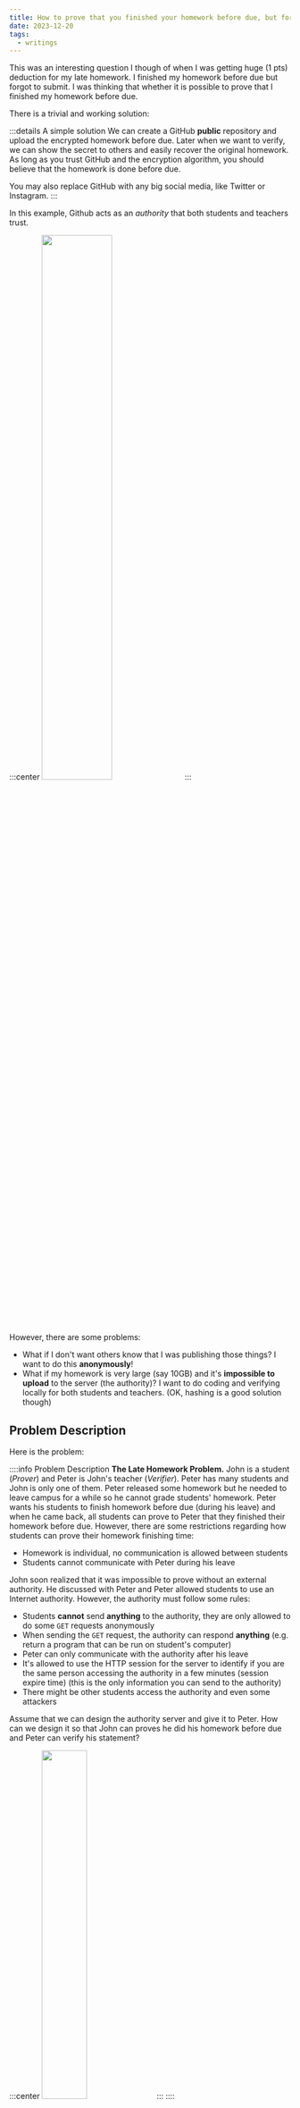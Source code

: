 ```yaml
---
title: How to prove that you finished your homework before due, but forgot to submit?
date: 2023-12-20
tags:
  - writings
---
```


This was an interesting question I though of when I was getting huge (1 pts) deduction for my late homework. I finished my homework before due but forgot to submit. I was thinking that whether it is possible to prove that I finished my homework before due.

There is a trivial and working solution:

:::details A simple solution
We can create a GitHub **public** repository and upload the encrypted homework before due. Later when we want to verify, we can show the secret to others and easily recover the original homework. As long as you trust GitHub and the encryption algorithm, you should believe that the homework is done before due.

You may also replace GitHub with any big social media, like Twitter or Instagram.
:::

In this example, Github acts as an *authority* that both students and teachers trust.

:::center
<img src="../svg/authority2.png" width="50%"/>
:::

However, there are some problems:

- What if I don't want others know that I was publishing those things? I want to do this **anonymously**!
- What if my homework is very large (say 10GB) and it's **impossible to upload** to the server (the authority)? I want to do coding and verifying locally for both students and teachers. (OK, hashing is a good solution though)

## Problem Description

Here is the problem:

::::info Problem Description
**The Late Homework Problem.** John is a student (*Prover*) and Peter is John's teacher (*Verifier*). Peter has many students and John is only one of them. Peter released some homework but he needed to leave campus for a while so he cannot grade students' homework. Peter wants his students to finish homework before due (during his leave) and when he came back, all students can prove to Peter that they finished their homework before due. However, there are some restrictions regarding how students can prove their homework finishing time:

- Homework is individual, no communication is allowed between students
- Students cannot communicate with Peter during his leave

John soon realized that it was impossible to prove without an external authority. He discussed with Peter and Peter allowed students to use an Internet authority. However, the authority must follow some rules:

- Students **cannot** send **anything** to the authority, they are only allowed to do some `GET` requests anonymously
- When sending the `GET` request, the authority can respond **anything** (e.g. return a program that can be run on student's computer)
- Peter can only communicate with the authority after his leave
- It's allowed to use the HTTP session for the server to identify if you are the same person accessing the authority in a few minutes (session expire time) (this is the only information you can send to the authority)
- There might be other students access the authority and even some attackers

Assume that we can design the authority server and give it to Peter. How can we design it so that John can proves he did his homework before due and Peter can verify his statement?

:::center
<img src="../svg/authority1.png" width="40%"/>
:::
::::
